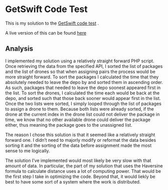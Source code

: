 # GetSwift Code Test

This is my solution to the [GetSwift code test](https://github.com/GetSwift/codetest/) .

A live version of this can be found [here](http://getswifttest.dennen.software/)


## Analysis

I implemented my solution using a relatively straight forward PHP script. Once retrieving the data from the specified API, I sorted the list of packages and the list of drones so that when assigning pairs the process would be more straight forward. To sort the packages I calculated the time that they absolutely needed to leave the depo by and sorted them in ascending order. As such, packages that needed to leave the depo soonest appeared first in the list. To sort the drones, I calculated the time each would be back at the depo, and sorted such that those back sooner would appear first in the list. Once the two lists were sorted, I simply looped through the list of packages to assign a drone to them. Because both lists were already sorted, if the drone at the current index in the drone list could not deliver the package in time, we know that no other available drone could deliver the package either, thus meaning the package goes to the unassigned list.

The reason I chose this solution is that it seemed like a relatively straight forward one. I didn’t need to majorly modify or reformat the data besides sorting it and the sorting of the data before assignment made the most sense to me logically. 

The solution I’ve implemented would most likely be very slow with that amount of data. In particular, the part of my solution that uses the Haversine formula to calculate distance uses a lot of computing power. That would be the first step I take in optimizing the code. Beyond that, it would liekly be best to have some sort of a system where the work is distributed. 